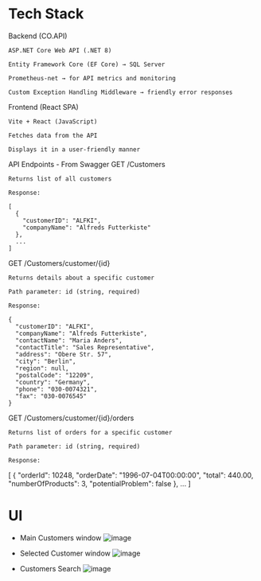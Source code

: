 # Tech Stack
Backend (CO.API)

    ASP.NET Core Web API (.NET 8)
    
    Entity Framework Core (EF Core) → SQL Server

    Prometheus-net → for API metrics and monitoring

    Custom Exception Handling Middleware → friendly error responses

Frontend (React SPA)

    Vite + React (JavaScript)

    Fetches data from the API

    Displays it in a user-friendly manner

API Endpoints - From Swagger
GET /Customers

    Returns list of all customers

    Response:

    [
      {
        "customerID": "ALFKI",
        "companyName": "Alfreds Futterkiste"
      },
      ...
    ]

GET /Customers/customer/{id}

    Returns details about a specific customer

    Path parameter: id (string, required)

    Response:

    {
      "customerID": "ALFKI",
      "companyName": "Alfreds Futterkiste",
      "contactName": "Maria Anders",
      "contactTitle": "Sales Representative",
      "address": "Obere Str. 57",
      "city": "Berlin",
      "region": null,
      "postalCode": "12209",
      "country": "Germany",
      "phone": "030-0074321",
      "fax": "030-0076545"
    }

GET /Customers/customer/{id}/orders

    Returns list of orders for a specific customer

    Path parameter: id (string, required)

    Response:

[
  {
    "orderId": 10248,
    "orderDate": "1996-07-04T00:00:00",
    "total": 440.00,
    "numberOfProducts": 3,
    "potentialProblem": false
  },
  ...
]



# UI
- Main Customers window
![image](https://github.com/user-attachments/assets/4047adf8-2591-4bec-abb4-ec2e00bc057f)

- Selected Customer window
![image](https://github.com/user-attachments/assets/30ddbf35-a315-434e-a730-3a420fd92405)

- Customers Search 
![image](https://github.com/user-attachments/assets/605cdeaa-01ef-4b8c-8d29-86f40c7eee34)
